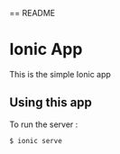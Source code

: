 == README

Ionic App
=====================

This is the simple Ionic app

## Using this app

To run the server :

```bash
$ ionic serve
```
